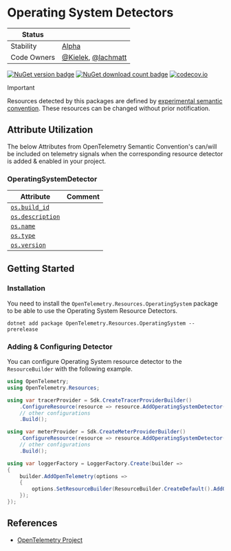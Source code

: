 # Operating System Detectors

| Status      |           |
| ----------- | --------- |
| Stability   | [Alpha](../../README.md#alpha) |
| Code Owners | [@Kielek](https://github.com/Kielek), [@lachmatt](https://github.com/lachmatt) |

[![NuGet version badge](https://img.shields.io/nuget/v/OpenTelemetry.Resources.OperatingSystem)](https://www.nuget.org/packages/OpenTelemetry.Resources.OperatingSystem)
[![NuGet download count badge](https://img.shields.io/nuget/dt/OpenTelemetry.Resources.OperatingSystem)](https://www.nuget.org/packages/OpenTelemetry.Resources.OperatingSystem)
[![codecov.io](https://codecov.io/gh/open-telemetry/opentelemetry-dotnet-contrib/branch/main/graphs/badge.svg?flag=unittests-Resources.OperatingSystem)](https://app.codecov.io/gh/open-telemetry/opentelemetry-dotnet-contrib?flags[0]=unittests-Resources.OperatingSystem)

> [!IMPORTANT]
> Resources detected by this packages are defined by [experimental semantic convention](https://github.com/open-telemetry/semantic-conventions/blob/v1.26.0/docs/resource/os.md).
> These resources can be changed without prior notification.

## Attribute Utilization

The below Attributes from OpenTelemetry Semantic Convention's can/will be included
on telemetry signals when the corresponding resource detector is
added & enabled in your project.

### OperatingSystemDetector

|Attribute| Comment |
|--- | --- |
|[`os.build_id`](https://opentelemetry.io/docs/specs/semconv/registry/attributes/os/#os-build_id) | |
|[`os.description`](https://opentelemetry.io/docs/specs/semconv/registry/attributes/os/#os-description) | |
|[`os.name`](https://opentelemetry.io/docs/specs/semconv/registry/attributes/os/#os-name) | |
|[`os.type`](https://opentelemetry.io/docs/specs/semconv/registry/attributes/os/#os-type) | |
|[`os.version`](https://opentelemetry.io/docs/specs/semconv/registry/attributes/os/#os-version) | |

## Getting Started

### Installation

You need to install the
`OpenTelemetry.Resources.OperatingSystem` package to be able to use the
Operating System Resource Detectors.

```shell
dotnet add package OpenTelemetry.Resources.OperatingSystem --prerelease
```

### Adding & Configuring Detector

You can configure Operating System resource detector to
the `ResourceBuilder` with the following example.

```csharp
using OpenTelemetry;
using OpenTelemetry.Resources;

using var tracerProvider = Sdk.CreateTracerProviderBuilder()
    .ConfigureResource(resource => resource.AddOperatingSystemDetector())
    // other configurations
    .Build();

using var meterProvider = Sdk.CreateMeterProviderBuilder()
    .ConfigureResource(resource => resource.AddOperatingSystemDetector())
    // other configurations
    .Build();

using var loggerFactory = LoggerFactory.Create(builder =>
{
    builder.AddOpenTelemetry(options =>
    {
        options.SetResourceBuilder(ResourceBuilder.CreateDefault().AddOperatingSystemDetector());
    });
});
```

## References

- [OpenTelemetry Project](https://opentelemetry.io/)
